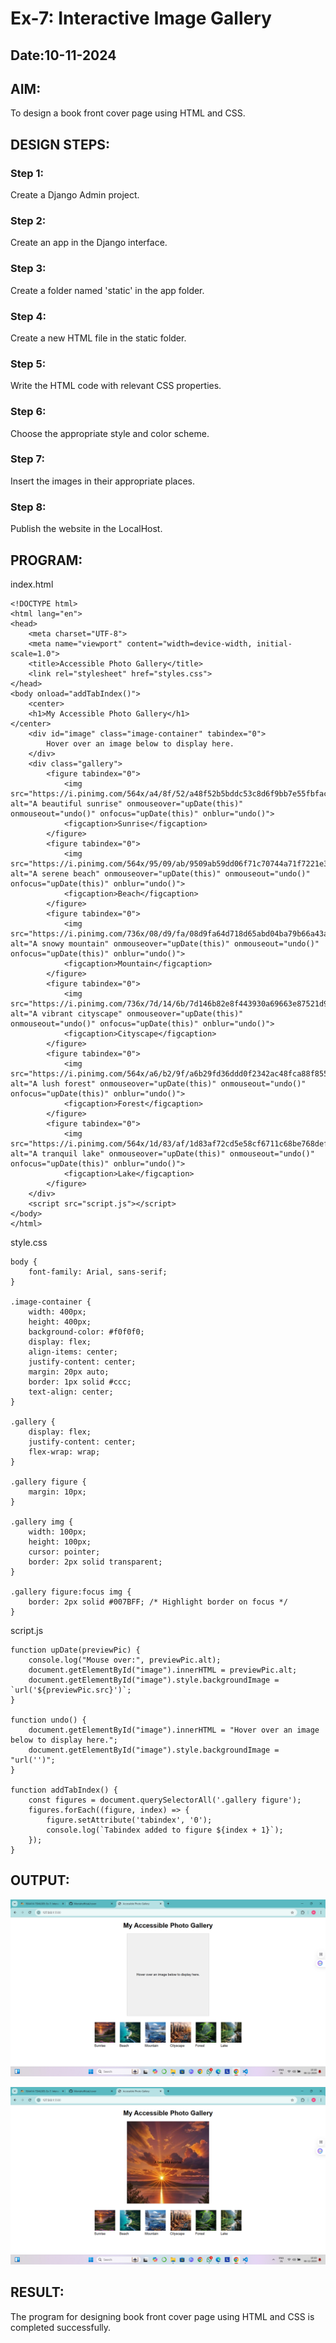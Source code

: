 # Ex-7: Interactive Image Gallery
## Date:10-11-2024

## AIM:
To design a book front cover page using HTML and CSS.

## DESIGN STEPS:

### Step 1:
Create a Django Admin project.

### Step 2:
Create an app in the Django interface.

### Step 3:
Create a folder named 'static' in the app folder.

### Step 4:
Create a new HTML file in the static folder.

### Step 5:
Write the HTML code with relevant CSS properties.

### Step 6:
Choose the appropriate style and color scheme.

### Step 7:
Insert the images in their appropriate places.

### Step 8:
Publish the website in the LocalHost.

## PROGRAM:
index.html
```
<!DOCTYPE html>
<html lang="en">
<head>
    <meta charset="UTF-8">
    <meta name="viewport" content="width=device-width, initial-scale=1.0">
    <title>Accessible Photo Gallery</title>
    <link rel="stylesheet" href="styles.css">
</head>
<body onload="addTabIndex()">
    <center>
    <h1>My Accessible Photo Gallery</h1>
</center>
    <div id="image" class="image-container" tabindex="0">
        Hover over an image below to display here.
    </div>
    <div class="gallery">
        <figure tabindex="0">
            <img src="https://i.pinimg.com/564x/a4/8f/52/a48f52b5bddc53c8d6f9bb7e55fbfac9.jpg" alt="A beautiful sunrise" onmouseover="upDate(this)" onmouseout="undo()" onfocus="upDate(this)" onblur="undo()">
            <figcaption>Sunrise</figcaption>
        </figure>
        <figure tabindex="0">
            <img src="https://i.pinimg.com/564x/95/09/ab/9509ab59dd06f71c70744a71f7221e3b.jpg" alt="A serene beach" onmouseover="upDate(this)" onmouseout="undo()" onfocus="upDate(this)" onblur="undo()">
            <figcaption>Beach</figcaption>
        </figure>
        <figure tabindex="0">
            <img src="https://i.pinimg.com/736x/08/d9/fa/08d9fa64d718d65abd04ba79b66a43a6.jpg" alt="A snowy mountain" onmouseover="upDate(this)" onmouseout="undo()" onfocus="upDate(this)" onblur="undo()">
            <figcaption>Mountain</figcaption>
        </figure>
        <figure tabindex="0">
            <img src="https://i.pinimg.com/736x/7d/14/6b/7d146b82e8f443930a69663e87521d93.jpg" alt="A vibrant cityscape" onmouseover="upDate(this)" onmouseout="undo()" onfocus="upDate(this)" onblur="undo()">
            <figcaption>Cityscape</figcaption>
        </figure>
        <figure tabindex="0">
            <img src="https://i.pinimg.com/564x/a6/b2/9f/a6b29fd36ddd0f2342ac48fca88f8559.jpg" alt="A lush forest" onmouseover="upDate(this)" onmouseout="undo()" onfocus="upDate(this)" onblur="undo()">
            <figcaption>Forest</figcaption>
        </figure>
        <figure tabindex="0">
            <img src="https://i.pinimg.com/564x/1d/83/af/1d83af72cd5e58cf6711c68be768def5.jpg" alt="A tranquil lake" onmouseover="upDate(this)" onmouseout="undo()" onfocus="upDate(this)" onblur="undo()">
            <figcaption>Lake</figcaption>
        </figure>
    </div>
    <script src="script.js"></script>
</body>
</html>
```
style.css

```
body {
    font-family: Arial, sans-serif;
}

.image-container {
    width: 400px;
    height: 400px;
    background-color: #f0f0f0;
    display: flex;
    align-items: center;
    justify-content: center;
    margin: 20px auto;
    border: 1px solid #ccc;
    text-align: center;
}

.gallery {
    display: flex;
    justify-content: center;
    flex-wrap: wrap;
}

.gallery figure {
    margin: 10px;
}

.gallery img {
    width: 100px;
    height: 100px;
    cursor: pointer;
    border: 2px solid transparent;
}

.gallery figure:focus img {
    border: 2px solid #007BFF; /* Highlight border on focus */
}
```
script.js
```
function upDate(previewPic) {
    console.log("Mouse over:", previewPic.alt);
    document.getElementById("image").innerHTML = previewPic.alt;
    document.getElementById("image").style.backgroundImage = `url('${previewPic.src}')`;
}

function undo() {
    document.getElementById("image").innerHTML = "Hover over an image below to display here.";
    document.getElementById("image").style.backgroundImage = "url('')";
}

function addTabIndex() {
    const figures = document.querySelectorAll('.gallery figure');
    figures.forEach((figure, index) => {
        figure.setAttribute('tabindex', '0');
        console.log(`Tabindex added to figure ${index + 1}`);
    });
}
```

## OUTPUT:
![alt text](<Screenshot (195).png>)

![alt text](<Screenshot (196).png>)
## RESULT:
The program for designing book front cover page using HTML and CSS is completed successfully.
